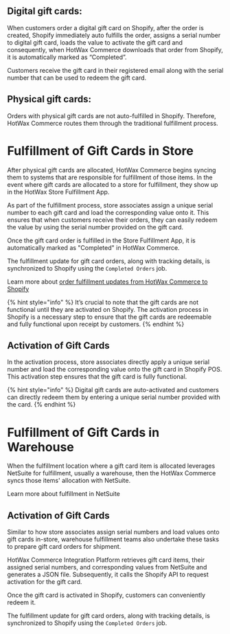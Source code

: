 ## Digital gift cards:

When customers order a digital gift card on Shopify, after the order is created, Shopify immediately auto fulfills the order, assigns a serial number to digital gift card, loads the value to activate the gift card and consequently, when HotWax Commerce downloads that order from Shopify, it is automatically marked as “Completed”.

Customers receive the gift card in their registered email along with the serial number that can be used to redeem the gift card.

## Physical gift cards:

Orders with physical gift cards are not auto-fulfilled in Shopify. Therefore, HotWax Commerce routes them through the traditional fulfillment process.

# Fulfillment of Gift Cards in Store

After physical gift cards are allocated, HotWax Commerce begins syncing them to systems that are responsible for fulfillment of those items. In the event where gift cards are allocated to a store for fulfillment, they show up in the HotWax Store Fulfillment App.

As part of the fulfillment process, store associates assign a unique serial number to each gift card and load the corresponding value onto it. This ensures that when customers receive their orders, they can easily redeem the value by using the serial number provided on the gift card.

Once the gift card order is fulfilled in the Store Fulfillment App, it is automatically marked as "Completed" in HotWax Commerce.

The fulfillment update for gift card orders, along with tracking details, is synchronized to Shopify using the `Completed Orders` job.

Learn more about [order fulfillment updates from HotWax Commerce to Shopify](https://docs.hotwax.co/integration-resources-1/how-is-the-order-fulfillment-status-updated-to-shopify-from-hotwax-commerce)

{% hint style="info" %}
It’s crucial to note that the gift cards are not functional until they are activated on Shopify. The activation process in Shopify is a necessary step to ensure that the gift cards are redeemable and fully functional upon receipt by customers.
{% endhint %}

## Activation of Gift Cards

In the activation process, store associates directly apply a unique serial number and load the corresponding value onto the gift card in Shopify POS. This activation step ensures that the gift card is fully functional.

{% hint style="info" %}
Digital gift cards are auto-activated and customers can directly redeem them by entering a unique serial number provided with the card.
{% endhint %}

# Fulfillment of Gift Cards in Warehouse

When the fulfillment location where a gift card item is allocated leverages NetSuite for fulfillment, usually a warehouse, then the HotWax Commerce syncs those items' allocation with NetSuite.

Learn more about fulfillment in NetSuite

## Activation of Gift Cards

Similar to how store associates assign serial numbers and load values onto gift cards in-store, warehouse fulfillment teams also undertake these tasks to prepare gift card orders for shipment.

HotWax Commerce Integration Platform retrieves gift card items, their assigned serial numbers, and corresponding values from NetSuite and generates a JSON file. Subsequently, it calls the Shopify API to request activation for the gift card.

Once the gift card is activated in Shopify, customers can conveniently redeem it.

The fulfillment update for gift card orders, along with tracking details, is synchronized to Shopify using the `Completed Orders` job.

